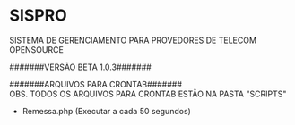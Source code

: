 # SISPRO
SISTEMA DE GERENCIAMENTO PARA PROVEDORES DE TELECOM OPENSOURCE

#######VERSÃO BETA 1.0.3#######<br/>

#######ARQUIVOS PARA CRONTAB#######<br/>
OBS. TODOS OS ARQUIVOS PARA CRONTAB ESTÃO NA PASTA "SCRIPTS"

- Remessa.php (Executar a cada 50 segundos)